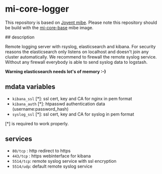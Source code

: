 # mi-core-logger

This repository is based on [Joyent mibe](https://github.com/joyent/mibe). Please note this repository should be build with the [mi-core-base](https://github.com/skylime/mi-core-base) mibe image.

## description

Remote logging server with rsyslog, elasticsearch and kibana. For security reasons the elasticsearch only listens on localhost and doesn't join any cluster automatically. We recommend to firewall the remote syslog service. Without any firewall everybody is able to send syslog data to logstash.

**Warning elasticsearch needs lot's of memory :-)**

## mdata variables

- `kibana_ssl`  [*]: ssl cert, key and CA for nginx in pem format
- `kibana_auth` [*]: htpasswd authentication data (username:password_hash)
- `syslog_ssl`  [*]: ssl cert, key and CA for syslog in pem format

[*] is required to work properly. 

## services

- `80/tcp`  : http redirect to https
- `443/tcp` : https webinterface for kibana
- `5514/tcp`: remote syslog service with ssl encryption
- `5514/udp`: default remote syslog service
